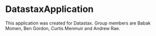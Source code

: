DatastaxApplication
===================

This application was created for Datastax. Group members are Babak Momen, Ben Gordon, Curtis Menmuir and Andrew Rae.
